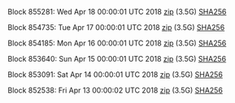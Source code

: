 Block 855281: Wed Apr 18 00:00:01 UTC 2018 [zip](https://dash-bootstrap.ams3.digitaloceanspaces.com/mainnet/2018-04-18/bootstrap.dat.zip) (3.5G) [SHA256](https://dash-bootstrap.ams3.digitaloceanspaces.com/mainnet/2018-04-18/sha256.txt)

Block 854735: Tue Apr 17 00:00:01 UTC 2018 [zip](https://dash-bootstrap.ams3.digitaloceanspaces.com/mainnet/2018-04-17/bootstrap.dat.zip) (3.5G) [SHA256](https://dash-bootstrap.ams3.digitaloceanspaces.com/mainnet/2018-04-17/sha256.txt)

Block 854185: Mon Apr 16 00:00:01 UTC 2018 [zip](https://dash-bootstrap.ams3.digitaloceanspaces.com/mainnet/2018-04-16/bootstrap.dat.zip) (3.5G) [SHA256](https://dash-bootstrap.ams3.digitaloceanspaces.com/mainnet/2018-04-16/sha256.txt)

Block 853640: Sun Apr 15 00:00:01 UTC 2018 [zip](https://dash-bootstrap.ams3.digitaloceanspaces.com/mainnet/2018-04-15/bootstrap.dat.zip) (3.5G) [SHA256](https://dash-bootstrap.ams3.digitaloceanspaces.com/mainnet/2018-04-15/sha256.txt)

Block 853091: Sat Apr 14 00:00:01 UTC 2018 [zip](https://dash-bootstrap.ams3.digitaloceanspaces.com/mainnet/2018-04-14/bootstrap.dat.zip) (3.5G) [SHA256](https://dash-bootstrap.ams3.digitaloceanspaces.com/mainnet/2018-04-14/sha256.txt)

Block 852538: Fri Apr 13 00:00:02 UTC 2018 [zip](https://dash-bootstrap.ams3.digitaloceanspaces.com/mainnet/2018-04-13/bootstrap.dat.zip) (3.5G) [SHA256](https://dash-bootstrap.ams3.digitaloceanspaces.com/mainnet/2018-04-13/sha256.txt)

